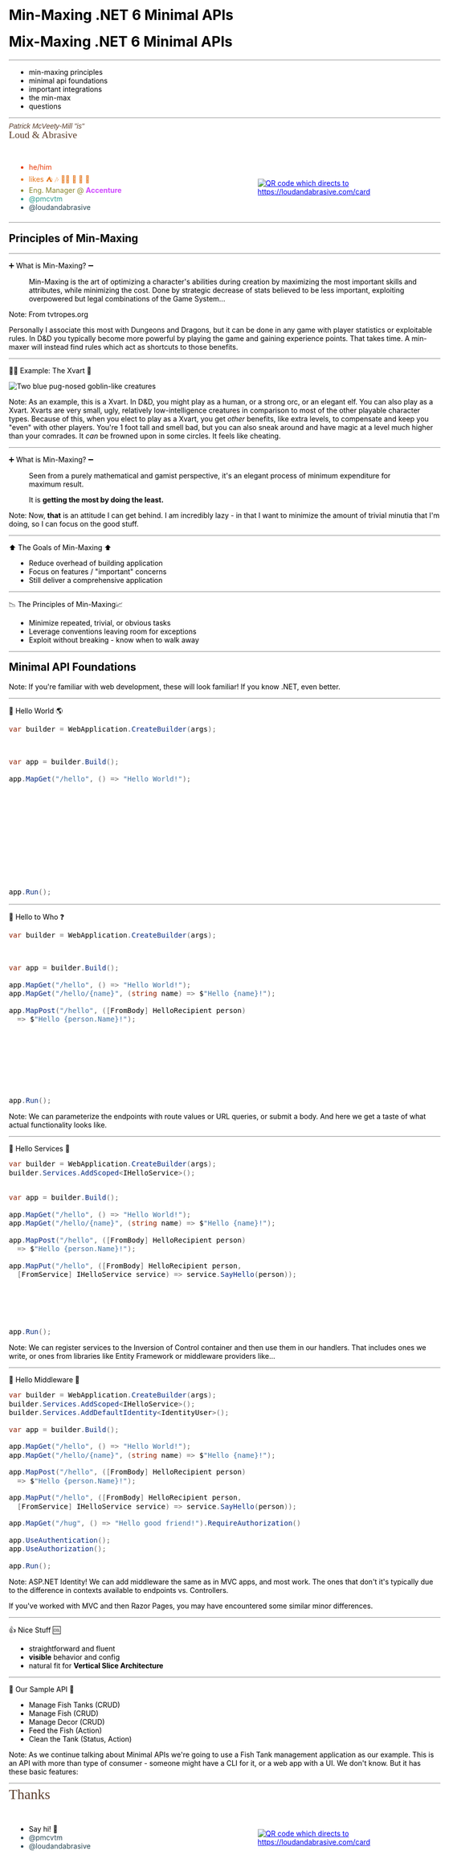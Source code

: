 ﻿---
title: 'Min-Maxing .NET 6 Minimal APIs'
theme: simple
revealOptions:
  transition: none
#  controls: false
  progress: false
  # navigationMode: linear
css:
- overrides.css
- atom-one-dark-reasonable.min.css
---

# Mix-Maxing .NET 6 Minimal APIs

---

- min-maxing principles
- minimal api foundations
- important integrations
- the min-max
- questions

---

<!-- .slide: data-background-color="#dbd1b3" -->
<!-- .slide: data-transition="slide" -->

<div style="color:#5a3d2b;font:oblique 1em 'Vibur', sans-serif">Patrick McVeety-Mill "is"</div>
<div style="color:#5a3d2b;font:normal 1.4em 'Bungee Shade', cursive;line-height:1em;padding-bottom:2rem" >Loud & Abrasive</div>

<div style="display:flex; align-items: center;">
  <ul style="flex:5">
    <li style="color:#e73602">he/him</li>
    <li style="color:#e5771e">likes ⛺ 🎶 🏊‍♂️ 🎨 🍻 🤙</li>
    <li style="color:#87842c">Eng. Manager @ <strong style="color:#cf47ff">Accenture</strong></li>
    <li style="color:#2a9d8f">@pmcvtm</li>
    <li style="color:#264653">@loudandabrasive</li>
  </ul>
  <div style="flex:4">
    <a href="https://loudandabrasive.com/card">
      <img src="assets/pmcvtm-qr-code.jpg" alt="QR code which directs to https://loudandabrasive.com/card">
    </a>
  </div>
</div>

---

## Principles of Min-Maxing

---

➕ What is Min-Maxing? ➖

> Min-Maxing is the art of optimizing a character's abilities during creation by maximizing the most important skills and attributes, while minimizing the cost. Done by strategic decrease of stats believed to be less important, exploiting overpowered but legal combinations of the Game System...

Note: From tvtropes.org

Personally I associate this most with Dungeons and Dragons, but it can be done in any game with player statistics or exploitable rules. In D&D you typically become more powerful by playing the game and gaining experience points. That takes time. A min-maxer will instead find rules which act as shortcuts to those benefits.

----

🧚‍♂️ Example: The Xvart 🐷

![Two blue pug-nosed goblin-like creatures](assets/xvart.png)

Note: As an example, this is a Xvart. In D&D, you might play as a human, or a strong orc, or an elegant elf. You can also play as a Xvart. Xvarts are very small, ugly, relatively low-intelligence creatures in comparison to most of the other playable character types. Because of this, when you elect to play as a Xvart, you get _other_ benefits, like extra levels, to compensate and keep you "even" with other players. You're 1 foot tall and smell bad, but you can also sneak around and have magic at a level much higher than your comrades. It _can_ be frowned upon in some circles. It feels like cheating.

----

➕ What is Min-Maxing? ➖

> Seen from a purely mathematical and gamist perspective, it's an elegant process of minimum expenditure for maximum result.

> It is **getting the most by doing the least.**

Note: Now, **that** is an attitude I can get behind. I am incredibly lazy - in that I want to minimize the
amount of trivial minutia that I'm doing, so I can focus on the good stuff.

---

⬆️ The Goals of Min-Maxing ⬆️

- Reduce overhead of building application
- Focus on features / "important" concerns
- Still deliver a comprehensive application

---

📉 The Principles of Min-Maxing📈

- Minimize repeated, trivial, or obvious tasks
- Leverage conventions leaving room for exceptions
- Exploit without breaking - know when to walk away

---

## Minimal API Foundations

Note: If you're familiar with web development, these will look familiar! If you know .NET, even better.

---

👋 Hello World 🌎

```csharp []
var builder = WebApplication.CreateBuilder(args);



var app = builder.Build();

app.MapGet("/hello", () => "Hello World!");













app.Run();
```
<!-- .element: class="stretch" -->

----

👋 Hello to Who ❓

```csharp [8,10,11|8|10,11]
var builder = WebApplication.CreateBuilder(args);



var app = builder.Build();

app.MapGet("/hello", () => "Hello World!");
app.MapGet("/hello/{name}", (string name) => $"Hello {name}!");

app.MapPost("/hello", ([FromBody] HelloRecipient person)
  => $"Hello {person.Name}!");









app.Run();
```
<!-- .element: class="stretch" -->

Note: We can parameterize the endpoints with route values or URL queries,
or submit a body. And here we get a taste of what actual functionality looks like.

----

👋 Hello Services 🔀

```csharp [2,13,14]
var builder = WebApplication.CreateBuilder(args);
builder.Services.AddScoped<IHelloService>();


var app = builder.Build();

app.MapGet("/hello", () => "Hello World!");
app.MapGet("/hello/{name}", (string name) => $"Hello {name}!");

app.MapPost("/hello", ([FromBody] HelloRecipient person)
  => $"Hello {person.Name}!");

app.MapPut("/hello", ([FromBody] HelloRecipient person,
  [FromService] IHelloService service) => service.SayHello(person));






app.Run();
```
<!-- .element: class="stretch" -->

Note: We can register services to the Inversion of Control container and then
use them in our handlers. That includes ones we write, or ones from libraries like
Entity Framework or middleware providers like...

----

👋 Hello Middleware 🧱

```csharp [3,18,19|16|]
var builder = WebApplication.CreateBuilder(args);
builder.Services.AddScoped<IHelloService>();
builder.Services.AddDefaultIdentity<IdentityUser>();

var app = builder.Build();

app.MapGet("/hello", () => "Hello World!");
app.MapGet("/hello/{name}", (string name) => $"Hello {name}!");

app.MapPost("/hello", ([FromBody] HelloRecipient person)
  => $"Hello {person.Name}!");

app.MapPut("/hello", ([FromBody] HelloRecipient person,
  [FromService] IHelloService service) => service.SayHello(person));

app.MapGet("/hug", () => "Hello good friend!").RequireAuthorization()

app.UseAuthentication();
app.UseAuthorization();

app.Run();
```
<!-- .element: class="stretch" -->

Note: ASP.NET Identity! We can add middleware the same as in MVC apps, and most work.
The ones that don't it's typically due to the difference in contexts available to
endpoints vs. Controllers.

If you've worked with MVC and then Razor Pages, you may
have encountered some similar minor differences.

---

👍 Nice Stuff 🆒

- straightforward and fluent
- **visible** behavior and config
- natural fit for **Vertical Slice Architecture**

---

🐠 Our Sample API 🌿

- Manage Fish Tanks (CRUD)
- Manage Fish (CRUD)
- Manage Decor (CRUD)
- Feed the Fish (Action)
- Clean the Tank (Status, Action)

Note: As we continue talking about Minimal APIs we're going to use a Fish Tank management
application as our example. This is an API with more than type of consumer - someone
might have a CLI for it, or a web app with a UI. We don't know.
But it has these basic features:

---
<!-- .slide: data-background-color="#dbd1b3" -->

<div style="color:#5a3d2b;font:normal 2em 'Bungee Shade', cursive;line-height:1em;padding-bottom:2rem">Thanks</div>

<div style="display:flex; align-items: center;">
  <ul style="flex:5">
    <li>Say hi! 👋</li>
    <li style="color:#264653">@pmcvtm</li>
    <li style="color:#264653">@loudandabrasive</li>
  </ul>
  <div style="flex:4">
    <a href="https://loudandabrasive.com/card">
      <img src="assets/pmcvtm-qr-code.jpg" alt="QR code which directs to https://loudandabrasive.com/card">
    </a>
  </div>
</div>
